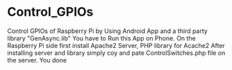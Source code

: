 # Control_GPIOs
Control GPIOs of Raspberry Pi by Using Android App and a third party library "GenAsync.lib"
You have to Run this App on Phone.
On the Raspberry Pi side first install Apache2 Server, PHP library for Acache2
After installing server and library simply coy and pate ControlSwitches.php file on the server.
You done
